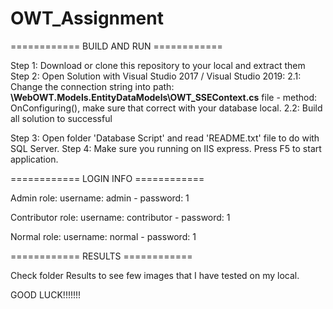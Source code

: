 # OWT_Assignment
============ BUILD AND RUN ============

Step 1: Download or clone this repository to your local and extract them
Step 2: Open Solution with Visual Studio 2017 / Visual Studio 2019:
  2.1: Change the connection string into path: **\WebOWT.Models.EntityDataModels\OWT_SSEContext.cs** file - method: OnConfiguring(), make sure that correct with your database local.
  2.2: Build all solution to successful
  
Step 3: Open folder 'Database Script' and read 'README.txt' file to do with SQL Server.
Step 4: Make sure you running on IIS express. Press F5 to start application.

============ LOGIN INFO ============

Admin role: 
  username: admin - password: 1
  
Contributor role:
  username: contributor - password: 1
  
Normal role:
  username: normal - password: 1
  
============ RESULTS ============  
 
Check folder Results to see few images that I have tested on my local.


GOOD LUCK!!!!!!!
